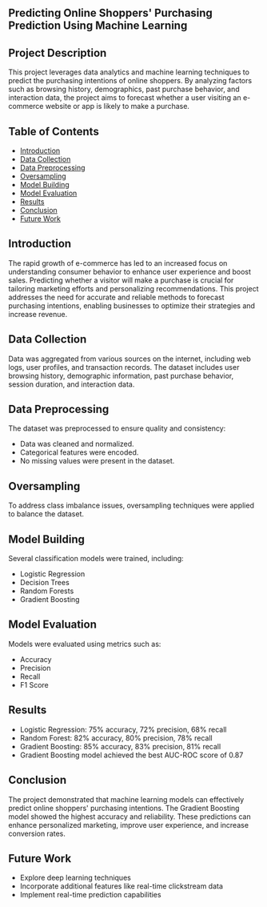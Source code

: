 ## Predicting Online Shoppers' Purchasing Prediction Using Machine Learning

## Project Description
This project leverages data analytics and machine learning techniques to predict the purchasing intentions of online shoppers. By analyzing factors such as browsing history, demographics, past purchase behavior, and interaction data, the project aims to forecast whether a user visiting an e-commerce website or app is likely to make a purchase.

## Table of Contents
- [Introduction](#introduction)
- [Data Collection](#data-collection)
- [Data Preprocessing](#data-preprocessing)
- [Oversampling](#oversampling)
- [Model Building](#model-building)
- [Model Evaluation](#model-evaluation)
- [Results](#results)
- [Conclusion](#conclusion)
- [Future Work](#future-work)

## Introduction
The rapid growth of e-commerce has led to an increased focus on understanding consumer behavior to enhance user experience and boost sales. Predicting whether a visitor will make a purchase is crucial for tailoring marketing efforts and personalizing recommendations. This project addresses the need for accurate and reliable methods to forecast purchasing intentions, enabling businesses to optimize their strategies and increase revenue.

## Data Collection
Data was aggregated from various sources on the internet, including web logs, user profiles, and transaction records. The dataset includes user browsing history, demographic information, past purchase behavior, session duration, and interaction data.

## Data Preprocessing
The dataset was preprocessed to ensure quality and consistency:
- Data was cleaned and normalized.
- Categorical features were encoded.
- No missing values were present in the dataset.

## Oversampling
To address class imbalance issues, oversampling techniques were applied to balance the dataset.

## Model Building
Several classification models were trained, including:
- Logistic Regression
- Decision Trees
- Random Forests
- Gradient Boosting

## Model Evaluation
Models were evaluated using metrics such as:
- Accuracy
- Precision
- Recall
- F1 Score

## Results
- Logistic Regression: 75% accuracy, 72% precision, 68% recall
- Random Forest: 82% accuracy, 80% precision, 78% recall
- Gradient Boosting: 85% accuracy, 83% precision, 81% recall
- Gradient Boosting model achieved the best AUC-ROC score of 0.87

## Conclusion
The project demonstrated that machine learning models can effectively predict online shoppers' purchasing intentions. The Gradient Boosting model showed the highest accuracy and reliability. These predictions can enhance personalized marketing, improve user experience, and increase conversion rates.

## Future Work
- Explore deep learning techniques
- Incorporate additional features like real-time clickstream data
- Implement real-time prediction capabilities
